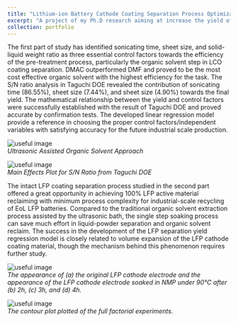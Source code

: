 ```yaml
---
title: "Lithium-ion Battery Cathode Coating Separation Process Optimization"
excerpt: "A project of my Ph.D research aiming at increase the yield of battery cathode material separation process utilizing Design of Experiemnts and Regression Analysis. <br/>"
collection: portfolio
---
```


The first part of study has identified sonicating time, sheet size, and solid-liquid weight ratio as three essential control factors towards the efficiency of the pre-treatment process, particularly the organic solvent step in LCO coating separation. DMAC outperformed DMF and proved to be the most cost effective organic solvent with the highest efficiency for the task. The S/N ratio analysis in Taguchi DOE revealed the contribution of sonicating time (86.55%), sheet size (7.44%), and sheet size (4.90%) towards the final yield. The mathematical relationship between the yield and control factors were successfully established with the result of Taguchi DOE and proved accurate by confirmation tests. The developed linear regression model provide a reference in choosing the proper control factors/independent variables with satisfying accuracy for the future industrial scale production. 

![useful image](http://liliurui8965.github.io/1.github.io/images/P-2-1.PNG)<br />
*Ultrasonic Assisted Organic Solvent Approach*

![useful image](http://liliurui8965.github.io/1.github.io/images/P-2-3.PNG)<br />
*Main Effects Plot for S/N Ratio from Taguchi DOE*

The intact LFP coating separation process studied in the second part offered a great opportunity in achieving 100% LFP active material reclaiming with minimum process complexity for industrial-scale recycling of EoL LFP batteries. Compared to the traditional organic solvent extraction process assisted by the ultrasonic bath, the single step soaking process can save much effort in liquid-powder separation and organic solvent reclaim. The success in the development of the LFP separation yield regression model is closely related to volume expansion of the LFP cathode coating material, though the mechanism behind this phenomenon requires further study. 

![useful image](http://liliurui8965.github.io/1.github.io/images/P-2-4.PNG)<br />
*The appearance of (a) the original LFP cathode electrode and the appearance of the LFP cathode electrode soaked in NMP under 90℃ after (b) 2h, (c) 3h, and (d) 4h.*

![useful image](http://liliurui8965.github.io/1.github.io/images/P-2-5.PNG)<br />
*The contour plot plotted of the full factorial experiments.*